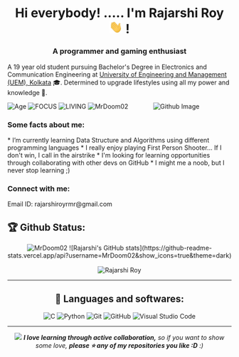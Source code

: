<h1 align="center"> Hi everybody! ..... I'm Rajarshi Roy <img src="https://raw.githubusercontent.com/ABSphreak/ABSphreak/master/gifs/Hi.gif" width="30px"> ! </h1>
<h3 align="center"> A programmer and gaming enthusiast </h3>

A 19 year old student pursuing Bachelor's Degree in Electronics and Communication Engineering at <a href="https://uem.edu.in/uem-kolkata/">University of Engineering and Management (UEM), Kolkata</a> 🎓. Determined to upgrade lifestyles using all my power and knowledge 🚀.

![Age](https://img.shields.io/badge/AGE-19-blue)
![FOCUS](https://img.shields.io/badge/FOCUS-BackEnd-brightgreen)
![LIVING](https://img.shields.io/badge/LIVING-Kolkata-3c9)
<img src="https://komarev.com/ghpvc/?username=MrDom02&label=Profile%20views&color=0e75b6&style=flat" alt="MrDoom02" />
<img width="35%" align="right" alt="Github Image" src="https://bestanimations.com/media/military/2036384671soldier-army-military-animated-gif-21.gif" />

<h3 align="left">Some facts about me:</h3><p align="left">
* I’m currently learning Data Structure and Algorithms using different programming languages 
* I really enjoy playing First Person Shooter... If I don't win, I call in the airstrike
* I'm looking for learning opportunities through collaborating with other devs on GitHub
* I might me a noob, but I never stop learning ;)

<h3 align="left">Connect with me:</h3><p align="left">
Email ID: rajarshiroyrmr@gmail.com

## 🏆 Github Status:
<div align="center">
<img width="25.2%" src="https://c.tenor.com/esCBwJ7Tq4UAAAAC/pc-hack.gif" alt="MrDoom02" />
![Rajarshi's GitHub stats](https://github-readme-stats.vercel.app/api?username=MrDoom02&show_icons=true&theme=dark)
<p><img align="center" src="https://github-readme-streak-stats.herokuapp.com/?user=MrDoom02&theme=dark&" alt="Rajarshi Roy" /></p>

---

## 📜 Languages and softwares:
![C](https://img.shields.io/badge/c-%2300599C.svg?style=for-the-badge&logo=c&logoColor=white)
![Python](https://img.shields.io/badge/Python-3776AB?style=for-the-badge&logo=python&logoColor=white)
![Git](https://img.shields.io/badge/git-%23F05033.svg?style=for-the-badge&logo=git&logoColor=white)
![GitHub](https://img.shields.io/badge/github-%23121011.svg?style=for-the-badge&logo=github&logoColor=white)
![Visual Studio Code](https://img.shields.io/badge/VisualStudioCode-0078d7.svg?style=for-the-badge&logo=visual-studio-code&logoColor=white)

---

<img src="https://media.giphy.com/media/LnQjpWaON8nhr21vNW/giphy.gif" width="60"> <em><b>I love learning through active collaboration,</b> so if you want to show some love, <b>please ⭐ any of my repositories you like :D</b> :)</em><br/>
